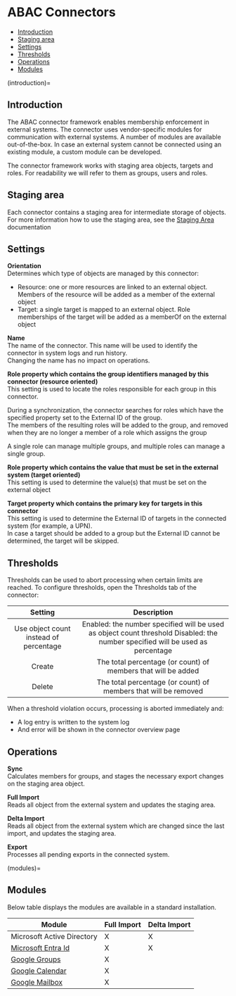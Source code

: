 # <span id="index"></span>ABAC Connectors


-   [Introduction](#introduction)
-   [Staging area](#stagingarea)
-   [Settings](#GeneralSettings)
-   [Thresholds](#thresholds)
-   [Operations](#operations)
-   [Modules](#modules)

(introduction)=
## <span id="Introductie"></span>Introduction

The ABAC connector framework enables membership enforcement in external
systems. The connector uses vendor-specific modules for communication
with external systems. A number of modules are available out-of-the-box.
In case an external system cannot be connected using an existing module,
a custom module can be developed.

The connector framework works with staging area objects, targets and
roles. For readability we will refer to them as groups, users and roles.

## <span id="StagingArea"></span>Staging area

Each connector contains a staging area for intermediate storage of
objects.  
For more information how to use the staging area, see the
[Staging Area](./SysPage_AbacStagingArea) documentation

## <span id="GeneralSettings"></span>Settings

**Orientation**  
Determines which type of objects are managed by this connector:

-   Resource: one or more resources are linked to an external object.
    Members of the resource will be added as a member of the external
    object
-   Target: a single target is mapped to an external object. Role
    memberships of the target will be added as a memberOf on the
    external object

**Name**  
The name of the connector. This name will be used to identify the
connector in system logs and run history.  
Changing the name has no impact on operations.

**Role property which contains the group identifiers managed by this
connector (resource oriented)**  
This setting is used to locate the roles responsible for each group in
this connector.

During a synchronization, the connector searches for roles which have
the specified property set to the External ID of the group.  
The members of the resulting roles will be added to the group, and
removed when they are no longer a member of a role which assigns the
group

A single role can manage multiple groups, and multiple roles can manage
a single group.

**Role property which contains the value that must be set in the
external system (target oriented)**  
This setting is used to determine the value(s) that must be set on the
external object

**Target property which contains the primary key for targets in this
connector**  
This setting is used to determine the External ID of targets in the
connected system (for example, a UPN).  
In case a target should be added to a group but the External ID cannot
be determined, the target will be skipped.

## <span id="Thresholds"></span>Thresholds

Thresholds can be used to abort processing when certain limits are
reached. To configure thresholds, open the Thresholds tab of the
connector:

|                 Setting                |                                                            Description                                                           |
|:--------------------------------------:|:--------------------------------------------------------------------------------------------------------------------------------:|
| Use object count instead of percentage | Enabled: the number specified will be used as object count threshold   Disabled: the number specified will be used as percentage |
| Create                                 | The total percentage (or count) of members that will be added                                                                    |
| Delete                                 | The total percentage (or count) of members that will be removed                                                                  |

When a threshold violation occurs, processing is aborted immediately
and:

-   A log entry is written to the system log
-   And error will be shown in the connector overview page



## <span id="Operations"></span>Operations

**Sync**  
Calculates members for groups, and stages the necessary export changes
on the staging area object.

**Full Import**  
Reads all object from the external system and updates the staging area.

**Delta Import**  
Reads all object from the external system which are changed since the
last import, and updates the staging area.

**Export**  
Processes all pending exports in the connected system.

(modules)=
## <span id="Modules"></span>Modules

Below table displays the modules are available in a standard
installation.

| Module                          | Full Import | Delta Import |
|---------------------------------|-------------|--------------|
| Microsoft Active Directory      | X           | X            |
| [Microsoft Entra Id](./AbacConnector_MicrosoftEntraId.md)              | X           | X            |
| [Google Groups](./AbacConnector_GoogleGroup.md)                 | X           |              |
| [Google Calendar](./AbacConnector_GoogleCalendar.md)                 | X           |              |
| [Google Mailbox](./AbacConnector_GoogleMailbox.md)                 | X           |              |

